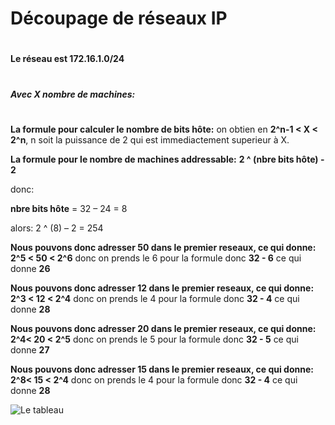 # Découpage de réseaux IP
#
**Le réseau est 172.16.1.0/24** 
#
##### Avec X nombre de machines:
#
**La formule pour calculer le nombre de bits hôte:**
on obtien en  **2^n-1 < X < 2^n**, n soit la puissance de 2 qui est immediactement superieur à X.  

**La formule pour le nombre de machines addressable:**
**2 ^ (nbre bits hôte) - 2**

donc:
 
**nbre bits hôte** = 32 – 24 = 8

alors: 
 2 ^ (8) – 2 = 254


**Nous pouvons donc adresser 50  dans le premier reseaux, ce qui donne:**
**2^5 < 50 < 2^6** donc on prends le 6 pour la formule donc **32 - 6** ce qui donne **26**

**Nous pouvons donc adresser 12  dans le premier reseaux, ce qui donne:**
**2^3 < 12 < 2^4** donc on prends le 4 pour la formule donc **32 - 4** ce qui donne **28**

**Nous pouvons donc adresser 20  dans le premier reseaux, ce qui donne:**
**2^4< 20 < 2^5** donc on prends le 5 pour la formule donc **32 - 5** ce qui donne **27**

**Nous pouvons donc adresser 15  dans le premier reseaux, ce qui donne:**
**2^8< 15 < 2^4** donc on prends le 4 pour la formule donc **32 - 4** ce qui donne **28**

![Le tableau]('https://github.com/DCohen1969/Docs/DecoupagedereseauxIPresultat.jpg')

